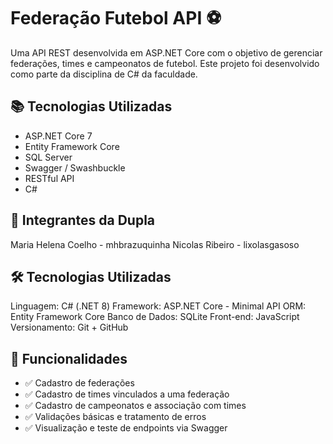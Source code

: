 # Federação Futebol API ⚽

Uma API REST desenvolvida em ASP.NET Core com o objetivo de gerenciar federações, times e campeonatos de futebol. Este projeto foi desenvolvido como parte da disciplina de C# da faculdade.

## 📚 Tecnologias Utilizadas

- ASP.NET Core 7
- Entity Framework Core
- SQL Server
- Swagger / Swashbuckle
- RESTful API
- C#

## 👥 Integrantes da Dupla
Maria Helena Coelho - mhbrazuquinha
Nicolas Ribeiro - lixolasgasoso

## 🛠️ Tecnologias Utilizadas
Linguagem: C# (.NET 8)
Framework: ASP.NET Core - Minimal API
ORM: Entity Framework Core
Banco de Dados: SQLite
Front-end: JavaScript
Versionamento: Git + GitHub

## 🚀 Funcionalidades

- ✅ Cadastro de federações
- ✅ Cadastro de times vinculados a uma federação
- ✅ Cadastro de campeonatos e associação com times
- ✅ Validações básicas e tratamento de erros
- ✅ Visualização e teste de endpoints via Swagger
